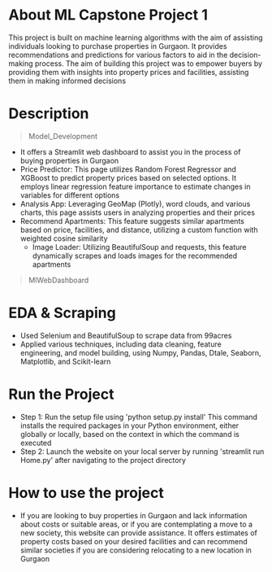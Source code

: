 # About ML Capstone Project 1
This project is built on machine learning algorithms with the aim of assisting individuals looking to purchase properties in Gurgaon. It provides recommendations and predictions for various factors to aid in the decision-making process.
The aim of building this project was to empower buyers by providing them with insights into property prices and facilities, assisting them in making informed decisions

# Description
> Model_Development
- It offers a Streamlit web dashboard to assist you in the process of buying properties in Gurgaon
- Price Predictor: This page utilizes Random Forest Regressor and XGBoost to predict property prices based on selected options. It employs linear regression feature importance to estimate changes in variables for different options
- Analysis App: Leveraging GeoMap (Plotly), word clouds, and various charts, this page assists users in analyzing properties and their prices
- Recommend Apartments: This feature suggests similar apartments based on price, facilities, and distance, utilizing a custom function with weighted cosine similarity
	- Image Loader: Utilizing BeautifulSoup and requests, this feature dynamically scrapes and loads images for the recommended apartments

> MlWebDashboard
# EDA & Scraping
- Used Selenium and BeautifulSoup to scrape data from 99acres
- Applied various techniques, including data cleaning, feature engineering, and model building, using Numpy, Pandas, Dtale, Seaborn, Matplotlib, and Scikit-learn

# Run the Project
- Step 1: Run the setup file using 'python setup.py install' This command installs the required packages in your Python environment, either globally or locally, based on the context in which the command is executed
- Step 2: Launch the website on your local server by running 'streamlit run Home.py' after navigating to the project directory


# How to use the project
- If you are looking to buy properties in Gurgaon and lack information about costs or suitable areas, or if you are contemplating a move to a new society, this website can provide assistance.
It offers estimates of property costs based on your desired facilities and can recommend similar societies if you are considering relocating to a new location in Gurgaon
